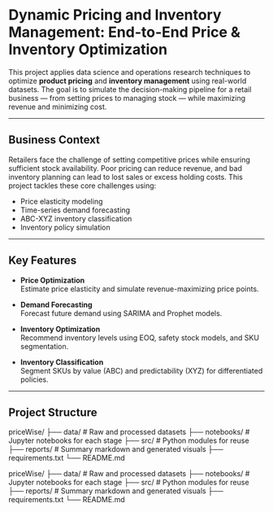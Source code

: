 # Dynamic Pricing and Inventory Management: End-to-End Price & Inventory Optimization

This project applies data science and operations research techniques to optimize **product pricing** and **inventory management** using real-world datasets. The goal is to simulate the decision-making pipeline for a retail business — from setting prices to managing stock — while maximizing revenue and minimizing cost.

---

## Business Context

Retailers face the challenge of setting competitive prices while ensuring sufficient stock availability. Poor pricing can reduce revenue, and bad inventory planning can lead to lost sales or excess holding costs. This project tackles these core challenges using:
- Price elasticity modeling
- Time-series demand forecasting
- ABC-XYZ inventory classification
- Inventory policy simulation

---

## Key Features

- **Price Optimization**  
  Estimate price elasticity and simulate revenue-maximizing price points.

- **Demand Forecasting**  
  Forecast future demand using SARIMA and Prophet models.

- **Inventory Optimization**  
  Recommend inventory levels using EOQ, safety stock models, and SKU segmentation.

- **Inventory Classification**  
  Segment SKUs by value (ABC) and predictability (XYZ) for differentiated policies.

---

## Project Structure
priceWise/ ├── data/ # Raw and processed datasets ├── notebooks/ # Jupyter notebooks for each stage ├── src/ # Python modules for reuse ├── reports/ # Summary markdown and generated visuals ├── requirements.txt └── README.md

priceWise/
├── data/                  # Raw and processed datasets
├── notebooks/             # Jupyter notebooks for each stage
├── src/                   # Python modules for reuse
├── reports/               # Summary markdown and generated visuals
├── requirements.txt
└── README.md
